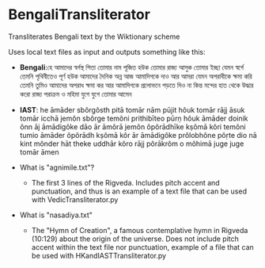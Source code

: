 # BengaliTransliterator
Transliterates Bengali text by the Wiktionary scheme 

Uses local text files as input and outputs something like this:
  - **Bengali**:হে আমাদের স্বর্গস্থ পিতা 
তোমার নাম পূজিত হউক 
তোমার রাজ্য আসুক 
তোমার ইচ্ছা যেমন স্বর্গে 
তেমনি পৃথিবীতেও পূর্ণ হউক 
আমাদের দৈনিক অন্ন আজ আমাদিগকে দাও 
আর আমরা যেমন অপরাধীকে ক্ষমা করি তেমনি তুমিও আমাদের অপরাধ ক্ষমা কর 
আর আমাদিগকে প্রলোভনে পড়তে দিও না 
কিন্ত মন্দের হাত থেকে উদ্ধার করো 
রাজ্য পরাক্রম ও মহিমা যুগে যুগে তোমার 
আমেন  
  - **IAST**: he āmāder sbôrgôsth pitā 
tomār nām pūjit hôuk 
tomār rājj āsuk 
tomār icchā jemôn sbôrge 
temôni prithibīteo pūrṇ hôuk 
āmāder doinik ônn āj āmādigôke dāo 
ār āmôrā jemôn ôpôrādhīke kṣômā kôri temôni tumio āmāder ôpôrādh kṣômā kôr 
ār āmādigôke prôlobhône pôṛte dio nā 
kint mônder hāt theke uddhār kôro 
rājj pôrākrôm o môhimā juge juge tomār 
āmen 

- What is "agnimile.txt"?
  - The first 3 lines of the Rigveda. Includes pitch accent and punctuation, and thus is an example of a text file that can be used with VedicTransliterator.py

- What is "nasadiya.txt"
  - The "Hymn of Creation", a famous contemplative hymn in Rigveda (10:129) about the origin of the universe. Does not include pitch accent within the text file nor punctuation, example of a file that can be used with HKandIASTTransliterator.py
  

